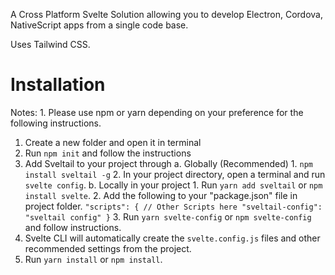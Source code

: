 A Cross Platform Svelte Solution allowing you to develop Electron, Cordova, NativeScript apps from a single code base.

Uses Tailwind CSS.

# Installation

Notes:
    1. Please use npm or yarn depending on your preference for the following instructions.

1. Create a new folder and open it in terminal
2. Run `npm init` and follow the instructions
3. Add Sveltail to your project through
    a. Globally (Recommended)
        1. `npm install sveltail -g`
        2. In your project directory, open a terminal and run `svelte config`.
    b. Locally in your project
        1. Run `yarn add sveltail` or `npm install svelte`.
        2. Add the following to your "package.json" file in project folder.
            `
                "scripts": {
                    // Other Scripts here
                    "sveltail-config": "sveltail config"
                }
            `
        3. Run `yarn svelte-config` or `npm svelte-config` and follow instructions. 
4. Svelte CLI will automatically create the `svelte.config.js` files and other recommended settings from the project.
5. Run `yarn install` or `npm install`.